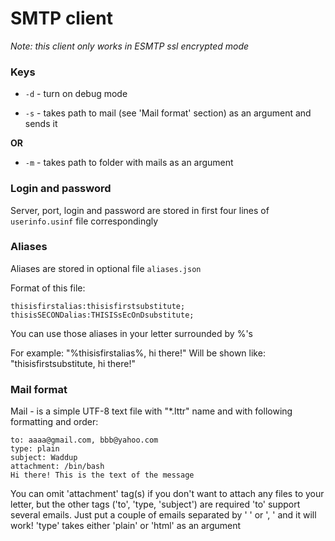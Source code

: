 # SMTP client

*Note: this client only works in ESMTP ssl encrypted mode*

### Keys

* `-d` - turn on debug mode

* `-s` - takes path to mail (see 'Mail format' section) as an argument
and sends it

**OR**

* `-m` - takes path to folder with mails as an argument

### Login and password

Server, port, login and password are stored in first four lines of
`userinfo.usinf` file correspondingly

### Aliases

Aliases are stored in optional file `aliases.json`

Format of this file:

    thisisfirstalias:thisisfirstsubstitute;
    thisisSECONDalias:THISISsEcOnDsubstitute;

You can use those aliases in your letter surrounded by %'s

For example: "%thisisfirstalias%, hi there!"
Will be shown like: "thisisfirstsubstitute, hi there!"

### Mail format

Mail - is a simple UTF-8 text file with "*.lttr" name and with following formatting and order:

    to: aaaa@gmail.com, bbb@yahoo.com
    type: plain
    subject: Waddup
    attachment: /bin/bash
    Hi there! This is the text of the message

You can omit 'attachment' tag(s) if you don't want to attach any files to your
 letter, but the other tags ('to', 'type, 'subject') are required
'to' support several emails. Just put a couple of emails separated by ' ' or ', ' and it will work!
'type' takes either 'plain' or 'html' as an argument
